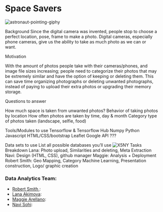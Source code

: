 # Space Savers

![astronaut-pointing-giphy](https://user-images.githubusercontent.com/72238771/112181239-7c90b100-8bb9-11eb-996c-e006daae452f.gif)

Background
Since the digital camera was invented, people stop to choose a perfect location, pose, frame to make a photo. Digital cameras, especially phone cameras, give us the ability to take as much photo as we can or want. 

Motivation 

With the amount of photos people take with their cameras/phones, and image file sizes increasing; people need to categorize their photos that may be extremely similar and have the option of keeping or deleting them. This can save time organizing photographs or deleting unwanted photographs, instead of paying to upload their extra photos or upgrading their memory storage. 


Questions to answer

How much space is taken from unwanted photos?
Behavior of taking photos by location
How often photos are taken by time, day & month
Category type of photos taken (landscape, selfie, food)

Tools/Modules to use
Tensorflow & Tensorflow Hub
Numpy
Python
Javascript
HTML/CSS/bootstrap
Leaflet
Google API ???

Data sets to use
List all possible databases you’ll use
![X5NY](https://user-images.githubusercontent.com/72238771/112111353-51826f00-8b71-11eb-9358-e21b55403f82.gif) 
Tasks Breakdown
Lana: Photo upload, Similarities and deleting, Meta Extraction
Navi: Design (HTML, CSS), github manager
Maggie: Analysis + Deployment 
Robert Smith: Geo Mapping, Category Machine Learning, Presentation construction, Logo/ graphic creation


### Data Analytics Team:
* [Robert Smith ](https://github.com/Robsmith95): 
* [Lana Akimova](https://github.com/lanakimova): 
* [Maggie Arellano](https://github.com/marellano22): 
* [Navi Sohi](https://github.com/PlainJane20): 

